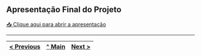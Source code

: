 ## Apresentação Final do Projeto

[📥 Clique aqui para abrir a apresentação](../Apresentacao_Projeto_Ensino.pdf)


---
[< Previous](cd3.md) | [^ Main](../../../) | [Next >](cd1.md)
:--- | :---: | ---: 
